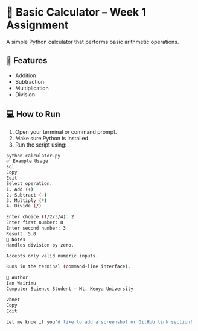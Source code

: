 # 🧮 Basic Calculator – Week 1 Assignment

A simple Python calculator that performs basic arithmetic operations.

## 📌 Features

- Addition  
- Subtraction  
- Multiplication  
- Division  

## 💻 How to Run

1. Open your terminal or command prompt.  
2. Make sure Python is installed.  
3. Run the script using:

```bash
python calculator.py
✅ Example Usage
sql
Copy
Edit
Select operation:
1. Add (+)
2. Subtract (-)
3. Multiply (*)
4. Divide (/)

Enter choice (1/2/3/4): 2
Enter first number: 8
Enter second number: 3
Result: 5.0
📝 Notes
Handles division by zero.

Accepts only valid numeric inputs.

Runs in the terminal (command-line interface).

🙋 Author
Ian Wairimu
Computer Science Student – Mt. Kenya University

vbnet
Copy
Edit

Let me know if you'd like to add a screenshot or GitHub link section!